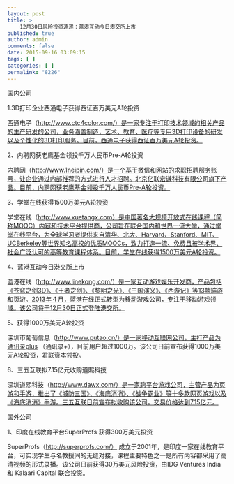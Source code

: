 ```yaml
---
layout: post
title: >
    12月30日风险投资速递：蓝港互动今日港交所上市
published: true
author: admin
comments: false
date: 2015-09-16 03:09:15
tags: [ ]
categories: [ ]
permalink: "8226"
---
```



国内公司

1.3D打印企业西通电子获得西证百万美元A轮投资

西通电子（http://www.ctc4color.com/）是一家专注于打印技术领域的相关产品的生产研发的公司，业务涵盖制造，艺术、教育、医疗等专用3D打印设备的研发以及个性化的3D打印服务。目前，西通电子获得西证百万美元A轮投资。

2、内聘网获老鹰基金领投千万人民币Pre-A轮投资

内聘网（http://www.1neipin.com/）是一个基于微信和网站的求职招聘服务账号，让企业通过内部推荐的方式进行人才招聘。北京亿联宏谦科技有限公司旗下产品。目前，内聘网获老鹰基金领投千万人民币Pre-A轮投资。

3、学堂在线获得1500万美元A轮投资

学堂在线（http://www.xuetangx.com）是中国著名大规模开放式在线课程（简称MOOC）内容和技术平台提供商，公司旨在联合国内和世界一流大学，通过学堂在线平台，为全球学习者提供来自清华、北大、Harvard、Stanford、MIT、UCBerkeley等世界知名高校的优质MOOCs，致力打造一流、免费且被学术界、社会广泛认可的高等教育课程体系。目前，学堂在线获得1500万美元A轮投资。

4、蓝港互动今日港交所上市

蓝港在线（http://www.linekong.com/）是一家互动游戏娱乐开发商，产品包括《苍穹之剑3D》、《王者之剑》、《黎明之光》、《三国演义》、《西游记》等13款端游和页游。2013年４月，蓝港在线正式转型为移动游戏公司，专注于移动游戏领域。该公司将于12月30日正式登陆港交所。

5、获得1000万美元A轮投资

深圳市葡萄信息（http://www.putao.cn/）是一家移动互联网公司，主打产品为通讯录plus （通讯录+），目前用户超过1000万。该公司日前宣布获得1000万美元A轮投资，君联资本领投。

6、三五互联拟7.15亿元收购道熙科技

深圳道熙科技（http://www.dawx.com/）是一家跨平台游戏公司，主营产品为页游和手游，推出了《城防三国》、《海底消消》、《战争霸业》等十多款网页游戏以及《海底消消》手游。三五互联日前宣布拟收购该公司，交易价格达到7.15亿元。

国外公司

1、印度在线教育平台SuperProfs 获得300万美元投资

SuperProfs（http://superprofs.com/） 成立于2001年，是印度一家在线教育平台，可实现学生与名教授间的无缝对接，课程主要特色之一是所有内容都采用了高清视频的形式录播。该公司日前获得30万美元风险投资，由IDG Ventures India 和 Kalaari Capital 联合投资。